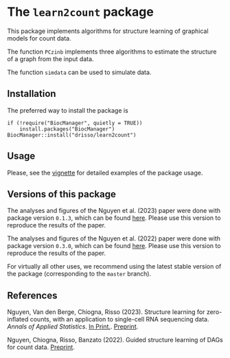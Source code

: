# The `learn2count` package

This package implements algorithms for structure learning of graphical models for count data.

The function `PCzinb` implements three algorithms to estimate the structure of a graph from the input data.

The function `simdata` can be used to simulate data.

## Installation

The preferred way to install the package is
```{r}
if (!require("BiocManager", quietly = TRUE))
    install.packages("BiocManager")
BiocManager::install("drisso/learn2count")
```

## Usage

Please, see the [vignette](vignettes/intro.Rmd) for detailed examples of the package usage.

## Versions of this package

The analyses and figures of the Nguyen et al. (2023) paper were done with package version `0.1.3`, which can be found [here](https://github.com/drisso/learn2count/releases/tag/v0.1.3). Please use this version to reproduce the results of the paper.

The analyses and figures of the Nguyen et al. (2022) paper were done with package version `0.3.0`, which can be found [here](https://github.com/drisso/learn2count/releases/tag/v0.3.0). Please use this version to reproduce the results of the paper.

For virtually all other uses, we recommend using the latest stable version of the package (corresponding to the `master` branch).

## References

Nguyen, Van den Berge, Chiogna, Risso (2023). Structure learning for zero- inflated counts, with an application to single-cell RNA sequencing data. _Annals of Applied Statistics_. [In Print.](https://www.e-publications.org/ims/submission/AOAS/user/submissionFile/55336?confirm=5ee2c2d1). [Preprint](https://doi.org/10.48550/arXiv.2011.12044).

Nguyen, Chiogna, Risso, Banzato (2022). Guided structure learning of DAGs for count data. [Preprint](https://doi.org/10.48550/arXiv.2206.09754).
